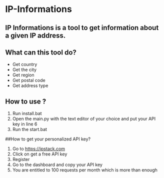 # IP-Informations
## IP Informations is a tool to get information about a given IP address.

## What can this tool do?
- Get country
- Get the city
- Get region
- Get postal code
- Get address type

## How to use ?
1. Run install.bat
2. Open the main.py with the text editor of your choice and put your API key in line 6
3. Run the start.bat

##How to get your personalized API key?
1. Go to https://ipstack.com
2. Click on get a free API key
3. Register
4. Go to the dashboard and copy your API key
5. You are entitled to 100 requests per month which is more than enough
